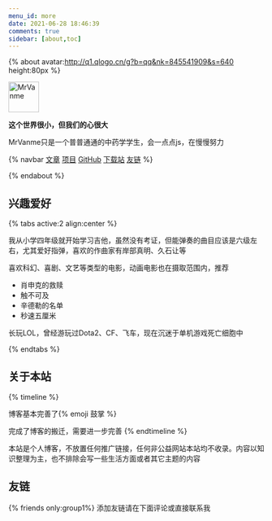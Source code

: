 ```yaml
---
menu_id: more
date: 2021-06-28 18:46:39
comments: true
sidebar: [about,toc]
---
```

{% about avatar:http://q1.qlogo.cn/g?b=qq&nk=845541909&s=640 height:80px %}

<img height="60px" alt="MrVanme" src="https://gitee.com/MrVanme/photos/raw/master/202202062213248.png">

**这个世界很小，但我们的心很大**

MrVanme只是一个普普通通的中药学学生，会一点点js，在慢慢努力

{% navbar [文章](/) [项目](/wiki/) [GitHub](https://github.com/Riceneeder) [下载站](https://oneindex-serverless-riceneeder.vercel.app/) [友链](/friends/) %}

{% endabout %}

## 兴趣爱好

{% tabs active:2 align:center %}

<!-- tab 吉他 -->
我从小学四年级就开始学习吉他，虽然没有考证，但能弹奏的曲目应该是六级左右，尤其爱好指弹，喜欢的作曲家有岸部真明、久石让等

<!-- tab 电影 -->
喜欢科幻、喜剧、文艺等类型的电影，动画电影也在摄取范围内，推荐

+ 肖申克的救赎
+ 触不可及
+ 辛德勒的名单
+ 秒速五厘米

<!-- tab 游戏 -->
长玩LOL，曾经游玩过Dota2、CF、飞车，现在沉迷于单机游戏死亡细胞中

{% endtabs %}

## 关于本站

{% timeline %}
<!-- node 2022 年 2 月 6 日 -->
博客基本完善了{% emoji 鼓掌 %}
<!-- node 2022 年 2 月 6 日 -->
完成了博客的搬迁，需要进一步完善
{% endtimeline %}

本站是个人博客，不放置任何推广链接，任何非公益网站本站均不收录。内容以知识整理为主，也不排除会写一些生活方面或者其它主题的内容

## 友链
{% friends only:group1%}
添加友链请在下面评论或直接联系我